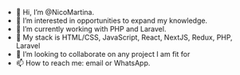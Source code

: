 - 👋 Hi, I’m @NicoMartina.
- 👀 I’m interested in  opportunities to expand my knowledge.
- 🌱 I’m currently working with PHP and Laravel.
- 🌱 My stack is HTML/CSS, JavaScript, React, NextJS, Redux, PHP, Laravel
- 💞️ I’m looking to collaborate on any project I am fit for
- 📫 How to reach me: email or WhatsApp.

<!---
NicoMartina/NicoMartina is a ✨ special ✨ repository because its `README.md` (this file) appears on your GitHub profile.
You can click the Preview link to take a look at your changes.
--->
